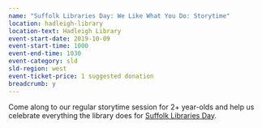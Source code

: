 ```yaml
---
name: "Suffolk Libraries Day: We Like What You Do: Storytime"
location: hadleigh-library
location-text: Hadleigh Library
event-start-date: 2019-10-09
event-start-time: 1000
event-end-time: 1030
event-category: sld
sld-region: west
event-ticket-price: 1 suggested donation
breadcrumb: y
---
```


Come along to our regular storytime session for 2+ year-olds and help us celebrate everything the library does for [Suffolk Libraries Day](/suffolk-libraries-day/).
